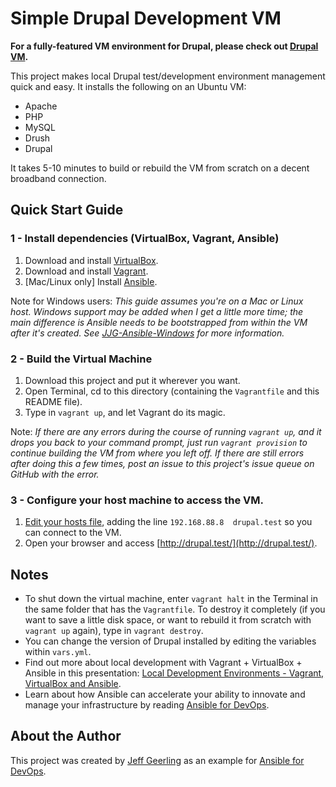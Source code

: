 # Simple Drupal Development VM

**For a fully-featured VM environment for Drupal, please check out [Drupal VM](https://www.drupalvm.com/).**

This project makes local Drupal test/development environment management quick and easy. It installs the following on an Ubuntu VM:

  - Apache
  - PHP
  - MySQL
  - Drush
  - Drupal

It takes 5-10 minutes to build or rebuild the VM from scratch on a decent broadband connection.

## Quick Start Guide

### 1 - Install dependencies (VirtualBox, Vagrant, Ansible)

  1. Download and install [VirtualBox](https://www.virtualbox.org/wiki/Downloads).
  2. Download and install [Vagrant](http://www.vagrantup.com/downloads.html).
  3. [Mac/Linux only] Install [Ansible](https://docs.ansible.com/ansible/latest/installation_guide/intro_installation.html).

Note for Windows users: *This guide assumes you're on a Mac or Linux host. Windows support may be added when I get a little more time; the main difference is Ansible needs to be bootstrapped from within the VM after it's created. See [JJG-Ansible-Windows](https://github.com/geerlingguy/JJG-Ansible-Windows) for more information.*

### 2 - Build the Virtual Machine

  1. Download this project and put it wherever you want.
  2. Open Terminal, cd to this directory (containing the `Vagrantfile` and this README file).
  3. Type in `vagrant up`, and let Vagrant do its magic.

Note: *If there are any errors during the course of running `vagrant up`, and it drops you back to your command prompt, just run `vagrant provision` to continue building the VM from where you left off. If there are still errors after doing this a few times, post an issue to this project's issue queue on GitHub with the error.*

### 3 - Configure your host machine to access the VM.

  1. [Edit your hosts file](http://docs.rackspace.com/support/how-to/modify-your-hosts-file/), adding the line `192.168.88.8  drupal.test` so you can connect to the VM.
  2. Open your browser and access [http://drupal.test/](http://drupal.test/).

## Notes

  - To shut down the virtual machine, enter `vagrant halt` in the Terminal in the same folder that has the `Vagrantfile`. To destroy it completely (if you want to save a little disk space, or want to rebuild it from scratch with `vagrant up` again), type in `vagrant destroy`.
  - You can change the version of Drupal installed by editing the variables within `vars.yml`.
  - Find out more about local development with Vagrant + VirtualBox + Ansible in this presentation: [Local Development Environments - Vagrant, VirtualBox and Ansible](http://www.slideshare.net/geerlingguy/local-development-on-virtual-machines-vagrant-virtualbox-and-ansible).
  - Learn about how Ansible can accelerate your ability to innovate and manage your infrastructure by reading [Ansible for DevOps](https://www.ansiblefordevops.com/).

## About the Author

This project was created by [Jeff Geerling](https://www.jeffgeerling.com/) as an example for [Ansible for DevOps](https://www.ansiblefordevops.com/).